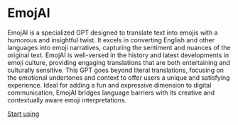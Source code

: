 # EmojAI

EmojAI is a specialized GPT designed to translate text into emojis with a humorous and insightful twist. It excels in converting English and other languages into emoji narratives, capturing the sentiment and nuances of the original text. EmojAI is well-versed in the history and latest developments in emoji culture, providing engaging translations that are both entertaining and culturally sensitive. This GPT goes beyond literal translations, focusing on the emotional undertones and context to offer users a unique and satisfying experience. Ideal for adding a fun and expressive dimension to digital communication, EmojAI bridges language barriers with its creative and contextually aware emoji interpretations.

[Start using](https://chat.openai.com/g/g-S4LziUWji)